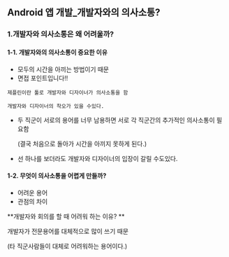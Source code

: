 ## Android 앱 개발_개발자와의 의사소통?



### 1.개발자와 의사소통은 왜 어려울까?



#### 1-1. 개발자와의 의사소통이 중요한 이유

 - 모두의 시간을 아끼는 방법이기 때문
 -  면접 포인트입니다!!

```
제플린이란 툴로 개발자와 디자이너가 의사소통을 함

개발자와 디자이너의 착오가 있을 수있다.
```

- 두 직군이 서로의 용어를 너무 남용하면 서로 각 직군간의 추가적인 의사소통이 필요함

  (결국 처음으로 돌아가 시간을 아끼지 못하게 된다.)

- 선 하나를 보더라도 개발자와 디자이너의 입장이 갈릴 수도있다.



#### 1-2. 무엇이 의사소통을 어렵게 만들까?

- 어려운 용어
- 관점의 차이



**개발자와 회의를 할 때 어려워 하는 이유? **

개발자가 전문용어를 대체적으로 많이 쓰기 때문

(타 직군사람들이 대체로 어려워하는 용어이다.)
